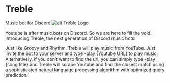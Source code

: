# Treble
Music bot for Discord
![alt Treble Logo](https://cdn.discordapp.com/attachments/649373353106472984/911904843591983134/treble_long.jpg)

Youtube is after music bots on Discord. So we are here to fill the void. Introducing Treble, the next generation of Discord music bots! 

Just like Groovy and Rhythm, Treble will play music from YouTube. Just invite the bot to your server and type -play {Youtube URL} to play music. Alternatively, if you don’t want to find the url, you can simply type  -play {song title} and Treble will scrape Youtube and find the closest match using a sophisticated natural language processing algorithm with optimized query prediction. 
